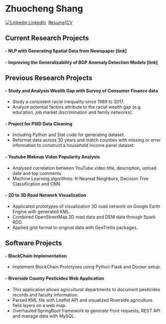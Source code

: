 # Zhuocheng Shang

[![Linkedin](https://i.stack.imgur.com/gVE0j.png) LinkedIn](https://www.linkedin.com/in/zhuochengshang/)
&nbsp;[Resume|CV](Zhuocheng_Shang_CV_Dec_06.pdf "Resume|CV")



## Current Research Projects
#### - NLP with Generating Spatial Data from Newspaper [link]
#### - Improving the Generalizability of BGP Anomaly Detection Models [link]

## Previous Research Projects

#### - Study and Analysis Wealth Gap with Survey of Consumer Finance data
- Study a consistent racial inequality since 1989 to 2017. 
- Analyze potential factors attribute to the racial wealth gap (e.g. education, job market discrimination and family networks).

#### - Project for PSID Data Cleaning
- Including Python and Stat code for generating dataset.
- Reformat data across 30 years and match counties with missing or error information to construct a household income panel dataset.

#### - Youtube Makeup Video Popularity Analysis
- Analysed correlation between YouTube video title, description, upload date and top comments.
- Machine Learning algorithms: K-Nearest Neighbors, Decision Tree Classification and CNN.

#### - 2D to 3D Road Network Visualization
- Applicated prototypes of visualization 3D road network on Google Earth Engine with generated KML.
- Combined OpenStreetMap 2D road data and DEM data through Spark RDD.
- Applied grid format to original data with GeoTrellis packages.

## Software Projects
#### - BlockChain Implementation
- Implement BlockChain Prototyoes using Python Flask and Docker setup.

#### - Riverside County Pesticides Web Application
- This application allows agricultural departments to document pesticides records and faculty information.
- Parsed KML file with Leaflet API and visualized Riverside agriculture field layers on a web map.
- Overhauled SpringBoot framework to generate front requests, REST API and manage data with MySQL.


